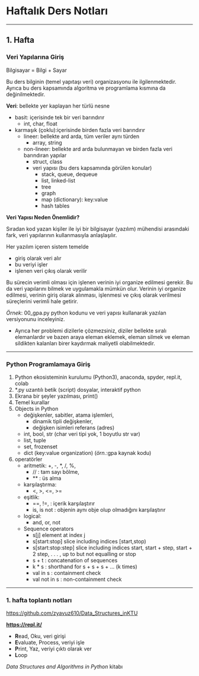 # Haftalık Ders Notları
---
## 1. Hafta
### Veri Yapılarına Giriş

Bilgisayar = Bilgi + Sayar

Bu ders bilginin (temel yapıtaşı veri) organizasyonu ile ilgilenmektedir. Ayrıca bu ders kapsamında algoritma ve programlama kısmına da değinilmektedir.

**Veri**: bellekte yer kaplayan her türlü nesne

* basit: içerisinde tek bir veri barındırır
  * int, char, float
* karmaşık (çoklu):içerisinde birden fazla veri barındırır
  * lineer: bellekte ard arda, tüm veriler aynı türden
    * array, string
  * non-lineer: bellekte ard arda bulunmayan ve birden fazla veri barındıran yapılar
    * struct, class
    * veri yapısı (bu ders kapsamında görülen konular)
      * stack, queue, dequeue
      * list, linked-list
      * tree
      * graph
      * map (dictionary): key:value
      * hash tables

**Veri Yapısı Neden Önemlidir?**

Sıradan kod yazan kişiler ile iyi bir bilgisayar (yazılım) mühendisi arasındaki fark, veri yapılarının kullanmasıyla anlaşlaşılır. 

Her yazılım içeren sistem temelde 
* giriş olarak veri alır
* bu veriyi işler
* işlenen veri çıkış olarak verilir

Bu sürecin verimli olması için işlenen verinin iyi organize edilmesi gerekir. Bu da veri yapılarını bilmek ve uygulamakla mümkün olur. Verinin iyi organize edilmesi, verinin giriş olarak alınması, işlenmesi ve çıkış olarak verilmesi süreçlerini verimli hale getirir.

*Örnek*: 00_gpa.py python kodunu ve veri yapısı kullanarak yazılan versiyonunu inceleyiniz.

* Ayrıca her problemi dizilerle çözmezsiniz, diziler bellekte sıralı elemanlardır ve bazen araya eleman eklemek, eleman silmek ve eleman sildikten kalanları birer kaydırmak maliyetli olabilmektedir.

---

### Python Programlamaya Giriş
1. Python ekosisteminin kurulumu (Python3), anaconda, spyder, repl.it, colab
1. *.py uzantılı betik (script) dosyalar, interaktif python
1. Ekrana bir şeyler yazılması, print()
1. Temel kurallar
1. Objects in Python
   * değişkenler, sabitler, atama işlemleri, 
     * dinamik tipli değişkenler, 
     * değişken isimleri referans (adres)
   * int, bool, str (char veri tipi yok, 1 boyutlu str var)
   * list, tuple
   * set, frozenset
   * dict (key:value organization) (*örn.*:gpa kaynak kodu)
1. operatörler
   * aritmetik: +, -, *, /, %, 
     * // : tam sayı bölme, 
     * ** : üs alma
   * karşılaştırma: 
     * <, >, <=, >=
   * eşitlik:
     * ==, !=, : içerik karşılaştırır
     * is, is not : objenin aynı obje olup olmadığını karşılaştırır
   * logical:
     * and, or, not
   * Sequence operators
      * s[j] element at index j
      * s[start:stop] slice including indices [start,stop)
      * s[start:stop:step] slice including indices start, start + step, start + 2 step, . . . , up to but not equalling or stop
      * s + t : concatenation of sequences 
      * k * s : shorthand for s + s + s + ... (k times)
      * val in s      : containment check
      * val not in s  : non-containment check

---

### 1. hafta toplantı notları
https://github.com/zyavuz610/Data_Structures_inKTU

**https://repl.it/**
* **R**ead, Oku, veri girişi
* **E**valuate, Process, veriyi işle
* **P**rint, Yaz, veriyi çıktı olarak ver
* **L**oop

*Data Structures and Algorithms in Python* kitabı
